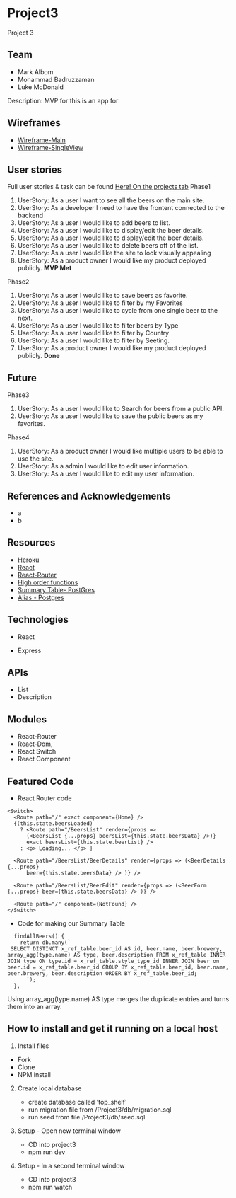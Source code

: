 # Project3
Project 3 

## Team 

- Mark Albom
- Mohammad Badruzzaman
- Luke McDonald

Description: MVP for this is an app for 

## Wireframes
- [Wireframe-Main](https://git.generalassemb.ly/HamiltonGroup1Project3/Project3/blob/master/Assets/Wireframes/WF-ListView.JPG)
- [Wireframe-SingleView](https://git.generalassemb.ly/HamiltonGroup1Project3/Project3/blob/master/Assets/Wireframes/WF-SingleView.JPG)

## User stories 

Full user stories & task can be found [Here! On the projects tab](https://git.generalassemb.ly/HamiltonGroup1Project3/Project3/projects/1)
Phase1
1. UserStory: As a user I want to see all the beers on the main site.
2. UserStory: As a developer I need to have the frontent connected to the backend
3. UserStory: As a user I would like to add beers to list.
4. UserStory: As a user I would like to display/edit the beer details.
5. UserStory: As a user I would like to display/edit the beer details.
6. UserStory: As a user I would like to delete beers off of the list.
7. UserStory: As a user I would like the site to look visually appealing
8. UserStory: As a product owner I would like my product deployed publicly.
**MVP Met**

Phase2
1. UserStory: As a user I would like to save beers as favorite.
2. UserStory: As a user I would like to filter by my Favorites
3. UserStory: As a user I would like to cycle from one single beer to the next. 
4. UserStory: As a user I would like to filter beers by Type
5. UserStory: As a user I would like to filter by Country
6. UserStory: As a user I would like to filter by Seeting.
7. UserStory: As a product owner I would like my product deployed publicly.
**Done**

## Future 
Phase3
1. UserStory: As a user I would like to Search for beers from a public API.
2. UserStory: As a user I would like to save the public beers as my favorites. 

Phase4
1. UserStory: As a product owner I would like multiple users to be able to use the site.
2. UserStory: As a admin I would like to edit user information.
3. UserStory: As a user I would like to edit my user information.


## References and Acknowledgements 
- a
- b

## Resources
- [Heroku](https://devcenter.heroku.com/articles/heroku-postgresql)
- [React](https://reactjs.org/docs/react-component.html#setstate)
- [React-Router](https://reacttraining.com/react-router/)
- [High order functions](https://code.tutsplus.com/tutorials/how-to-use-map-filter-reduce-in-javascript--cms-26209)
- [Summary Table- PostGres](https://lorenstewart.me/2017/12/03/postgresqls-array_agg-function/)
- [Alias - Postgres](https://www.tutorialspoint.com/postgresql/postgresql_alias_syntax.htm)

## Technologies

- React

- Express

## APIs

- List
- Description

## Modules

- React-Router
- React-Dom, 
- React Switch
- React Component


## Featured Code 
- React Router code 
```
<Switch>
  <Route path="/" exact component={Home} />
  {(this.state.beersLoaded) 
    ? <Route path="/BeersList" render={props => 
      (<BeersList {...props} beersList={this.state.beersData} />)} 
      exact beersList={this.state.beerList} />
    : <p> Loading... </p> }

  <Route path="/BeersList/BeerDetails" render={props => (<BeerDetails {...props}
      beer={this.state.beersData} /> )} />

  <Route path="/BeersList/BeerEdit" render={props => (<BeerForm {...props} beer={this.state.beersData} /> )} />

  <Route path="/" component={NotFound} />
</Switch>
```

- Code for making our Summary Table 
```
  findAllBeers() {
    return db.many(`
 SELECT DISTINCT x_ref_table.beer_id AS id, beer.name, beer.brewery, array_agg(type.name) AS type, beer.description FROM x_ref_table INNER JOIN type ON type.id = x_ref_table.style_type_id INNER JOIN beer on beer.id = x_ref_table.beer_id GROUP BY x_ref_table.beer_id, beer.name, beer.brewery, beer.description ORDER BY x_ref_table.beer_id;
      `);
  },
```

Using array_agg(type.name) AS type  merges the duplicate entries and turns them into an array. 

## How to install and get it running on a local host
1. Install files
- Fork
- Clone
- NPM install

2. Create local database
    - create database called 'top_shelf'
    - run migration file from /Project3/db/migration.sql
    - run seed from file /Project3/db/seed.sql

3. Setup - Open new terminal window
    - CD into project3
    - npm run dev 

4. Setup - In a second terminal window
    - CD into project3
    - npm run watch

